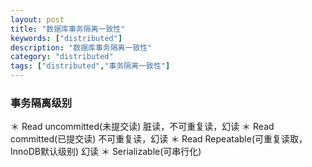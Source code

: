 ```yaml
---
layout: post
title: "数据库事务隔离一致性"
keywords: ["distributed"]
description: "数据库事务隔离一致性"
category: "distributed"
tags: ["distributed","事务隔离一致性"]
---
```


### 事务隔离级别

＊ Read uncommitted(未提交读)
    脏读，不可重复读，幻读
＊ Read committed(已提交读)
    不可重复读，幻读
＊ Read Repeatable(可重复读取，InnoDB默认级别)
    幻读
＊ Serializable(可串行化)
